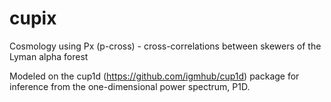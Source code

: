 # cupix
Cosmology using Px (p-cross) - cross-correlations between skewers of the Lyman alpha forest

Modeled on the cup1d (https://github.com/igmhub/cup1d) package for inference from the one-dimensional power spectrum, P1D.
